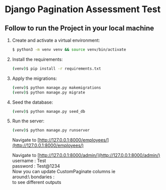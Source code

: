 # Django Pagination Assessment Test

## Follow to run the Project in your local machine

1. Create and activate a virtual environment:

    ```sh
    $ python3 -m venv venv && source venv/bin/activate
    ```

2. Install the requirements:

    ```sh
    (venv)$ pip install -r requirements.txt
    ```

3. Apply the migrations:

    ```sh
    (venv)$ python manage.py makemigrations
    (venv)$ python manage.py migrate
    ```

4. Seed the database:

    ```sh
    (venv)$ python manage.py seed_db
    ```

5. Run the server:

    ```sh
    (venv)$ python manage.py runserver
    ```

    Navigate to [http://127.0.0.1:8000/employees/](http://127.0.0.1:8000/employees/)

    Navigate to [http://127.0.0.1:8000/admin/](http://127.0.0.1:8000/admin/) \
    username : Test\
    password : Test@1234\
    Now you can update CustomPaginate columns ie\
        around:\ 
        bondaries :\
    to see different outputs 


